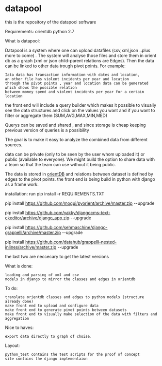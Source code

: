 # datapool


this is the repository of the datapool software

Requirements:
orientdb
python 2.7


What is datapool:

Datapool is a system where one can upload datafiles (csv,xml,json ..plus more to come) . 
The system will analyse those files and store them in orient db as a graph (xml or json child-parent relations are Edges).
Then the data can be linked to other data trough pivot points.
For example:

	Iata data has transaction information with dates and location,
	an other file has violent incidents per year and location
	through the pivot points , year and location data can be generated which shows the possible relation 
	between money spend and violent incidents per year for a certain location

the front end will include a query builder which makes it possible to visually see the data structures and click on the values you want 
and if you want to filter or aggregate them (SUM,AVG,MAX,MIN,MED)

Querys can be saved and shared , and since storage is cheap keeping previous version of queries is a possibility

The goal is to make it easy to analyze the combined data from different sources.

data can be private (only to be seen by the user whom uploaded it) or public (available to everyone).
We might build the option to share data with a team so that the team can use without it being public.


The data is stored in <a href="http://orientdb.com">orientDB</a> and relations between dataset is defined by edges to the pivot points.
the front end is being build in python with django as a frame work.

installation:
run 
pip install -r REQUIREMENTS.TXT

pip install https://github.com/mogui/pyorient/archive/master.zip --upgrade

pip install https://github.com/yakky/djangocms-text-ckeditor/archive/django_app.zip --upgrade

pip install https://github.com/sehmaschine/django-grappelli/archive/master.zip --upgrade

pip install https://github.com/datahub/grappelli-nested-inlines/archive/master.zip --upgrade


the last two are neccecary to get the latest versions



What is done:

	loading and parsing of xml and csv
	models in django to mirror the classes and edges in orientdb

To do:

	translate orientdb classes and edges to python models (structure already done)
	make front end to upload and configure data 
	make front end to generate pivot points between datasets
	make front end to visually make selection of the data with filters and aggregation

Nice to haves:

	export data directly to graph of choise.


Layout:

	python_test contains the test scripts for the proof of concept
	site contains the django implementaion






